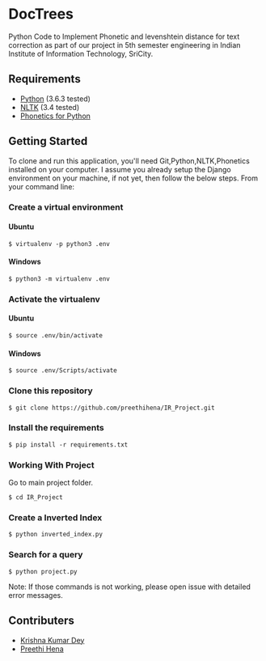 # DocTrees
Python Code to Implement Phonetic and levenshtein distance for text correction as part of our project in 5th semester engineering in Indian Institute of Information Technology, SriCity. 


## Requirements

* [Python](https://www.python.org/)   (3.6.3 tested)
* [NLTK](https://www.nltk.org/) (3.4 tested)
* [Phonetics for Python]( https://pypi.org/project/phonetics/)



## Getting Started

To clone and run this application, you'll need Git,Python,NLTK,Phonetics installed on your computer. I assume you already setup the Django environment on your machine, if not yet, then follow the below steps. From your command line:

### Create a virtual environment
#### Ubuntu
```
$ virtualenv -p python3 .env
```
#### Windows
```
$ python3 -m virtualenv .env
```
### Activate the virtualenv
#### Ubuntu
```
$ source .env/bin/activate
```
#### Windows
```
$ source .env/Scripts/activate
```
### Clone this repository
```
$ git clone https://github.com/preethihena/IR_Project.git
```

### Install the requirements
```
$ pip install -r requirements.txt
```
### Working With Project
Go to main project folder. 
``` 
$ cd IR_Project
```
### Create a Inverted Index
```
$ python inverted_index.py
```
### Search for a query
```
$ python project.py
```

Note: If those commands is not working, please open issue with detailed error messages.
## Contributers

* [Krishna Kumar Dey](https://github.com/krishnadey30)
* [Preethi Hena](https://github.com/preethihena)